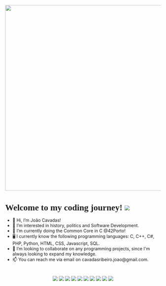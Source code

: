 <div align="center">
  <img src="https://media1.giphy.com/media/v1.Y2lkPTc5MGI3NjExYjl2cWFuOG96ZnkzemFiaWRrYzE3ZDA2NXA0bDhpeXY2anllejlociZlcD12MV9pbnRlcm5hbF9naWZfYnlfaWQmY3Q9Zw/hAuYWrVIyfK5G/giphy.gif" width="600"/>
</div>

  <h2 style="center: center; font-family: 'Georgia', serif; font-size: 2em; font-weight: bold; color: #222; margin-bottom: 16px;">
     Welcome to my coding journey! <img src="https://usagif.com/wp-content/uploads/2020/b72nv6/partyparrt-52.gif" />
  </h2>


<div>
<ul>
  <li>👋 Hi, I’m João Cavadas!</li>
  <li>👀 I’m interested in history, politics and Software Development.</li>
  <li>🌱 I’m currently doing the Common Core in C @42Porto!</li>
  <li>🖥️ I currently know the following programming languages: C, C++, C#, PHP, Python, HTML, CSS, Javascript, SQL.</li>
  <li>💞️ I’m looking to collaborate on any programming projects, since I'm always looking to expand my knowledge.</li>
  <li>📫 You can reach me via email on cavadasribeiro.joao@gmail.com.</li>
</ul>
</div>

  <h2 style="center: center; font-family: 'Georgia', serif; font-size: 2em; font-weight: bold; color: #222; margin-bottom: 16px;">
  </h2>
<div align="center">
  <img src="https://github.com/user-attachments/assets/6d96d957-4b36-4b33-a70e-6a504536c2f0" href="https://github.com/whyflyy/Libft"/>
  <img src="https://github.com/user-attachments/assets/c4d83c20-0827-478b-8d7b-d723d5931711" />
  <img src="https://github.com/user-attachments/assets/6bf76172-5c95-4916-b601-c2e230b1fccf" />
  <img src="https://github.com/user-attachments/assets/83bc681b-f7f0-4223-b29b-8a5e620963a5" />
  <img src="https://github.com/user-attachments/assets/e4e034a2-9813-4ecd-b82f-2ed944392f8f" />
  <img src="https://github.com/user-attachments/assets/7b246216-b835-420f-8d7e-376bb1d67c50" />
  <img src="https://github.com/user-attachments/assets/363c3593-b3b2-433f-a6c7-77565c77aada" />
  <img src="https://github.com/user-attachments/assets/26ea94ac-29b1-4f73-8ee3-1a068387e7d4" />
  <img src="https://github.com/user-attachments/assets/849266f2-1bc9-4768-8739-f98a98221f62" />
  <img src="https://github.com/user-attachments/assets/1e1660f8-f309-4b2c-8eed-acabdcfa4f05" />
</div>

<!---
whyflyy/whyflyy is a ✨ special ✨ repository because its `README.md` (this file) appears on your GitHub profile.
You can click the Preview link to take a look at your changes.
--->
